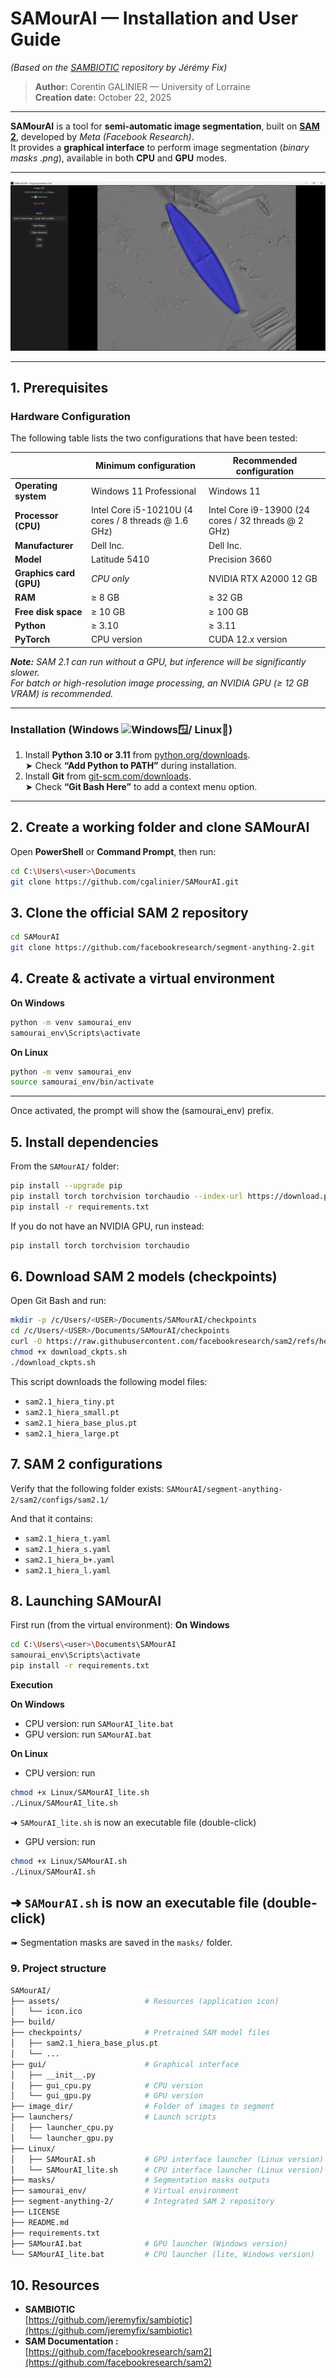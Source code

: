 # SAMourAI — Installation and User Guide
*(Based on the [SAMBIOTIC](https://github.com/jeremyfix/sambiotic) repository by Jérémy Fix)*
> **Author:** Corentin GALINIER — University of Lorraine  
> **Creation date:** October 22, 2025

---

**SAMourAI** is a tool for **semi-automatic image segmentation**, built on [**SAM 2**](https://github.com/facebookresearch/sam2), developed by *Meta (Facebook Research)*.  
It provides a **graphical interface** to perform image segmentation (*binary masks .png*), available in both **CPU** and **GPU** modes.


---

![UI](assets/ui.png)

---

## 1. Prerequisites

### Hardware Configuration
The following table lists the two configurations that have been tested:

| | Minimum configuration | Recommended configuration |
|----------|------------------------|----------------------------|
| **Operating system** | Windows 11 Professional | Windows 11 |
| **Processor (CPU)** | Intel Core i5-10210U (4 cores / 8 threads @ 1.6 GHz) | Intel Core i9-13900 (24 cores / 32 threads @ 2 GHz) |
| **Manufacturer** | Dell Inc. | Dell Inc. |
| **Model** | Latitude 5410 | Precision 3660 |
| **Graphics card (GPU)** | *CPU only* | NVIDIA RTX A2000 12 GB |
| **RAM** | ≥ 8 GB | ≥ 32 GB |
| **Free disk space** | ≥ 10 GB | ≥ 100 GB |
| **Python** | ≥ 3.10 | ≥ 3.11 |
| **PyTorch** | CPU version | CUDA 12.x version |

***Note:** SAM 2.1 can run without a GPU, but inference will be significantly slower.  
For batch or high-resolution image processing, an NVIDIA GPU (≥ 12 GB VRAM) is recommended.*

---

### Installation (Windows ![Windows](https://upload.wikimedia.org/wikipedia/commons/0/0b/Windows_logo_-_2021.svg)🪟/ Linux🐧)

1. Install **Python 3.10 or 3.11** from [python.org/downloads](https://www.python.org/downloads/).  
   ➤ Check **“Add Python to PATH”** during installation.  
2. Install **Git** from [git-scm.com/downloads](https://git-scm.com/downloads).  
   ➤ Check **“Git Bash Here”** to add a context menu option.

---

## 2. Create a working folder and clone SAMourAI

Open **PowerShell** or **Command Prompt**, then run:

```bash
cd C:\Users\<user>\Documents
git clone https://github.com/cgalinier/SAMourAI.git
```

## 3. Clone the official SAM 2 repository
```bash
cd SAMourAI
git clone https://github.com/facebookresearch/segment-anything-2.git
```

## 4. Create & activate a virtual environment

**On Windows**
```bash
python -m venv samourai_env
samourai_env\Scripts\activate
```
**On Linux**
```bash
python -m venv samourai_env
source samourai_env/bin/activate
```
---
Once activated, the prompt will show the (samourai_env) prefix.

## 5. Install dependencies

From the `SAMourAI/` folder:
```bash
pip install --upgrade pip
pip install torch torchvision torchaudio --index-url https://download.pytorch.org/whl/cu121
pip install -r requirements.txt
```
If you do not have an NVIDIA GPU, run instead:
```bash
pip install torch torchvision torchaudio
```

## 6. Download SAM 2 models (checkpoints)

Open Git Bash and run:
```bash
mkdir -p /c/Users/<USER>/Documents/SAMourAI/checkpoints
cd /c/Users/<USER>/Documents/SAMourAI/checkpoints
curl -O https://raw.githubusercontent.com/facebookresearch/sam2/refs/heads/main/checkpoints/download_ckpts.sh
chmod +x download_ckpts.sh
./download_ckpts.sh
```
This script downloads the following model files:
- `sam2.1_hiera_tiny.pt`
- `sam2.1_hiera_small.pt`
- `sam2.1_hiera_base_plus.pt`
- `sam2.1_hiera_large.pt`

## 7. SAM 2  configurations

Verify that the following folder exists:
`SAMourAI/segment-anything-2/sam2/configs/sam2.1/`

And that it contains:
- `sam2.1_hiera_t.yaml`
- `sam2.1_hiera_s.yaml`
- `sam2.1_hiera_b+.yaml`
- `sam2.1_hiera_l.yaml`

## 8. Launching SAMourAI
First run (from the virtual environment):
**On Windows**
```bash
cd C:\Users\<user>\Documents\SAMourAI
samourai_env\Scripts\activate
pip install -r requirements.txt
```

**Execution**


**On Windows**
- CPU version: run `SAMourAI_lite.bat`
- GPU version: run `SAMourAI.bat`

**On Linux**
- CPU version: run
```bash
chmod +x Linux/SAMourAI_lite.sh
./Linux/SAMourAI_lite.sh
```
➜ `SAMourAI_lite.sh` is now an executable file (double-click)

- GPU version: run
```bash
chmod +x Linux/SAMourAI.sh
./Linux/SAMourAI.sh
```
➜ `SAMourAI.sh` is now an executable file (double-click)
---
➠ Segmentation masks are saved in the `masks/` folder.

### 9. Project structure
```bash
SAMourAI/
├── assets/                   # Resources (application icon)
│   └── icon.ico
├── build/                    
├── checkpoints/              # Pretrained SAM model files
│   ├── sam2.1_hiera_base_plus.pt
│   └── ...
├── gui/                      # Graphical interface
│   ├── __init__.py
│   ├── gui_cpu.py            # CPU version
│   └── gui_gpu.py            # GPU version
├── image_dir/                # Folder of images to segment
├── launchers/                # Launch scripts
│   ├── launcher_cpu.py
│   └── launcher_gpu.py
├── Linux/                    
│   ├── SAMourAI.sh           # GPU interface launcher (Linux version)
│   └── SAMourAI_lite.sh      # CPU interface launcher (Linux version)
├── masks/                    # Segmentation masks outputs
├── samourai_env/             # Virtual environment
├── segment-anything-2/       # Integrated SAM 2 repository
├── LICENSE
├── README.md
├── requirements.txt
├── SAMourAI.bat              # GPU launcher (Windows version)
└── SAMourAI_lite.bat         # CPU launcher (lite, Windows version)

```

## 10. Resources

- **SAMBIOTIC**  
  [https://github.com/jeremyfix/sambiotic](https://github.com/jeremyfix/sambiotic)  
- **SAM Documentation :**  
  [https://github.com/facebookresearch/sam2](https://github.com/facebookresearch/sam2)  
